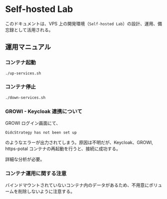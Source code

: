 # Self-hosted Lab

このドキュメントは、VPS 上の開発環境（`Self-hosted Lab`）の設計、運用、備忘録として活用される。

## 運用マニュアル

### コンテナ起動

```bash
./up-services.sh
```

### コンテナ停止

```bash
./down-services.sh
```

### GROWI - Keycloak 連携について

GROWI ログイン画面にて、

```
OidcStrategy has not been set up
```

のようなエラーが出力されてしまう。原因は不明だが、Keycloak、GROWI, https-potal コンテナの再起動を行うと、接続に成功する。

詳細な分析が必要。

### コンテナ運用に関する注意

バインドマウントされていないコンテナ内のデータがあるため、不用意にボリュームを削除しないように注意する。

